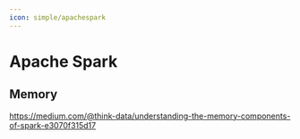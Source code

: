 ```yaml
---
icon: simple/apachespark
---
```


# Apache Spark

## Memory

https://medium.com/@think-data/understanding-the-memory-components-of-spark-e3070f315d17
